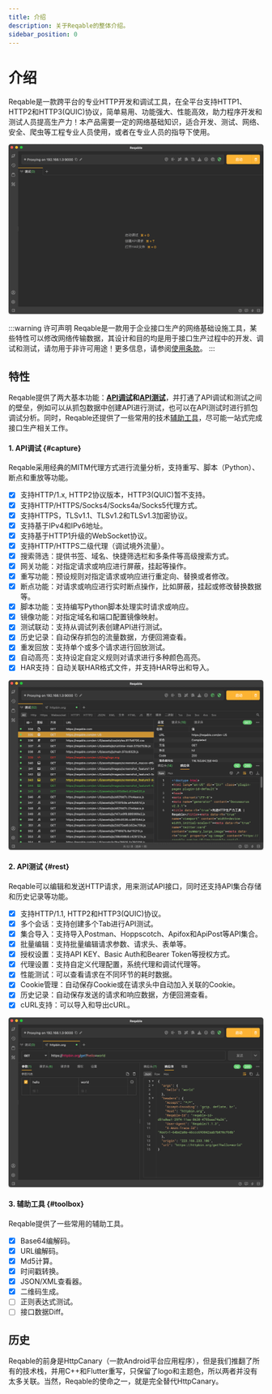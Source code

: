 ```yaml
---
title: 介绍
description: 关于Reqable的整体介绍。
sidebar_position: 0
---
```


# 介绍

Reqable是一款跨平台的专业HTTP开发和调试工具，在全平台支持HTTP1、HTTP2和HTTP3(QUIC)协议，简单易用、功能强大、性能高效，助力程序开发和测试人员提高生产力！本产品需要一定的网络基础知识，适合开发、测试、网络、安全、爬虫等工程专业人员使用，或者在专业人员的指导下使用。

![](arts/home.png)

:::warning 许可声明
Reqable是一款用于企业接口生产的网络基础设施工具，某些特性可以修改网络传输数据，其设计和目的均是用于接口生产过程中的开发、调试和测试，请勿用于非许可用途！更多信息，请参阅[使用条款](https://reqable.com/policy)。
:::

## 特性

Reqable提供了两大基本功能：**[API调试](#capture)**和**[API测试](#rest)**，并打通了API调试和测试之间的壁垒，例如可以从抓包数据中创建API进行测试，也可以在API测试时进行抓包调试分析。同时，Reqable还提供了一些常用的技术[辅助工具](#toolbox)，尽可能一站式完成接口生产相关工作。

#### 1. API调试 {#capture}

Reqable采用经典的MITM代理方式进行流量分析，支持重写、脚本（Python）、断点和重放等功能。

- [x] 支持HTTP/1.x, HTTP2协议版本，HTTP3(QUIC)暂不支持。
- [x] 支持HTTP/HTTPS/Socks4/Socks4a/Socks5代理方式。
- [x] 支持HTTPS，TLSv1.1、TLSv1.2和TLSv1.3加密协议。
- [x] 支持基于IPv4和IPv6地址。
- [x] 支持基于HTTP1升级的WebSocket协议。
- [x] 支持HTTP/HTTPS二级代理（调试境外流量）。
- [x] 搜索筛选：提供书签、域名、快捷筛选栏和多条件等高级搜索方式。
- [x] 网关功能：对指定请求或响应进行屏蔽，挂起等操作。
- [x] 重写功能：预设规则对指定请求或响应进行重定向、替换或者修改。
- [x] 断点功能：对请求或响应进行实时断点操作，比如屏蔽，挂起或修改替换数据等。
- [x] 脚本功能：支持编写Python脚本处理实时请求或响应。
- [x] 镜像功能：对指定域名和端口配置镜像映射。
- [x] 测试联动：支持从调试列表创建API进行测试。
- [x] 历史记录：自动保存抓包的流量数据，方便回溯查看。
- [x] 重发回放：支持单个或多个请求进行回放测试。
- [x] 自动高亮：支持设定自定义规则对请求进行多种颜色高亮。
- [x] HAR支持：自动关联HAR格式文件，并支持HAR导出和导入。

![](arts/capture.png)

#### 2. API测试 {#rest}

Reqable可以编辑和发送HTTP请求，用来测试API接口，同时还支持API集合存储和历史记录等功能。

- [x] 支持HTTP/1.1, HTTP2和HTTP3(QUIC)协议。
- [x] 多个会话：支持创建多个Tab进行API测试。
- [x] 集合导入：支持导入Postman、Hoppscotch、Apifox和ApiPost等API集合。
- [x] 批量编辑：支持批量编辑请求参数、请求头、表单等。
- [x] 授权设置：支持API KEY、Basic Auth和Bearer Token等授权方式。
- [x] 代理设置：支持自定义代理配置，系统代理和调试代理等。
- [x] 性能测试：可以查看请求在不同环节的耗时数据。
- [x] Cookie管理：自动保存Cookie或在请求头中自动加入关联的Cookie。
- [x] 历史记录：自动保存发送的请求和响应数据，方便回溯查看。
- [x] cURL支持：可以导入和导出cURL。

![](arts/rest.png)

#### 3. 辅助工具 {#toolbox}

Reqable提供了一些常用的辅助工具。

- [x] Base64编解码。
- [x] URL编解码。
- [x] Md5计算。
- [x] 时间戳转换。
- [x] JSON/XML查看器。
- [x] 二维码生成。
- [ ] 正则表达式测试。
- [ ] 接口数据Diff。

## 历史

Reqable的前身是HttpCanary（一款Android平台应用程序），但是我们推翻了所有的技术栈，并用C++和Flutter重写，只保留了logo和主题色，所以两者并没有太多关联。当然，Reqable的使命之一，就是完全替代HttpCanary。
